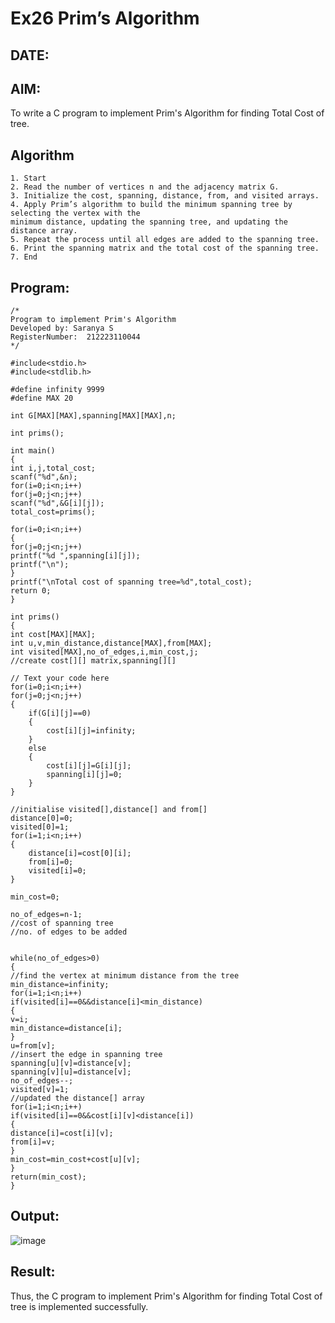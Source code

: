 # Ex26 Prim’s Algorithm
## DATE:
## AIM:
To write a C program to implement Prim's Algorithm for finding Total Cost of tree.

## Algorithm
```
1. Start
2. Read the number of vertices n and the adjacency matrix G.
3. Initialize the cost, spanning, distance, from, and visited arrays.
4. Apply Prim’s algorithm to build the minimum spanning tree by selecting the vertex with the 
minimum distance, updating the spanning tree, and updating the distance array.
5. Repeat the process until all edges are added to the spanning tree.
6. Print the spanning matrix and the total cost of the spanning tree.
7. End 
```
## Program:
```
/*
Program to implement Prim's Algorithm
Developed by: Saranya S
RegisterNumber:  212223110044
*/
```
```
#include<stdio.h>
#include<stdlib.h>
 
#define infinity 9999
#define MAX 20
 
int G[MAX][MAX],spanning[MAX][MAX],n;
 
int prims();
 
int main()
{
int i,j,total_cost;
scanf("%d",&n);
for(i=0;i<n;i++)
for(j=0;j<n;j++)
scanf("%d",&G[i][j]);
total_cost=prims();

for(i=0;i<n;i++)
{
for(j=0;j<n;j++)
printf("%d ",spanning[i][j]);
printf("\n");
}
printf("\nTotal cost of spanning tree=%d",total_cost);
return 0;
}
 
int prims()
{
int cost[MAX][MAX];
int u,v,min_distance,distance[MAX],from[MAX];
int visited[MAX],no_of_edges,i,min_cost,j;
//create cost[][] matrix,spanning[][]

// Text your code here
for(i=0;i<n;i++)
for(j=0;j<n;j++)
{
    if(G[i][j]==0)
    {
        cost[i][j]=infinity;
    }
    else
    {
        cost[i][j]=G[i][j];
        spanning[i][j]=0;
    }
}

//initialise visited[],distance[] and from[]
distance[0]=0;
visited[0]=1;
for(i=1;i<n;i++)
{
    distance[i]=cost[0][i];
    from[i]=0;
    visited[i]=0;
}

min_cost=0;

no_of_edges=n-1;
//cost of spanning tree
//no. of edges to be added


while(no_of_edges>0)
{
//find the vertex at minimum distance from the tree
min_distance=infinity;
for(i=1;i<n;i++)
if(visited[i]==0&&distance[i]<min_distance)
{
v=i;
min_distance=distance[i];
}
u=from[v];
//insert the edge in spanning tree
spanning[u][v]=distance[v];
spanning[v][u]=distance[v];
no_of_edges--;
visited[v]=1;
//updated the distance[] array
for(i=1;i<n;i++)
if(visited[i]==0&&cost[i][v]<distance[i])
{
distance[i]=cost[i][v];
from[i]=v;
}
min_cost=min_cost+cost[u][v];
}
return(min_cost);
}
```
## Output:
![image](https://github.com/user-attachments/assets/32bba99b-df53-40dd-bac4-3f68c0f6bce4)

## Result:
Thus, the C program to implement Prim's Algorithm for finding Total Cost of tree is implemented successfully.
